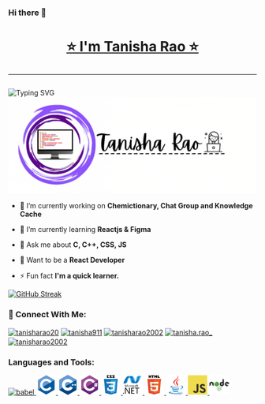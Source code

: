  ### Hi there 👋                         
                      
<h3 align="center">                
   <h1 align="center" style="text-decoration:underline">                                  
          <a href="https://tanisharao2002.github.io">⭐ I'm Tanisha Rao ⭐</a>          
   <hr />                     
   </h1>      
   <img src="https://readme-typing-svg.demolab.com?font=Fira+Code&pause=1000&color=723AF7&random=false&width=435&lines=Front+End+Web+Developer;Back+End+Web+Developer;Web+Designer;Problem+Solver" alt="Typing SVG" style="max-width: 100vw; margin: 0 auto;"> 
   
</h3>      
<img src="Tanisha logo (1).png" alt="c" width="100%" height="50%"/>
  
- 🔭 I’m currently working on **Chemictionary, Chat Group and Knowledge Cache**
 
- 🌱 I’m currently learning **Reactjs & Figma**
   
- 💬 Ask me about **C, C++, CSS, JS**

- 🎯 Want to be a **React Developer**

- ⚡ Fun fact **I'm a quick learner.**


[![GitHub Streak](https://streak-stats.demolab.com/?user=Tanisharao2002)](https://git.io/streak-stats)

<h3 align="left">🔗 Connect With Me:</h3>
<p align="left">
<a style="padding:3 margin:2" href="https://twitter.com/tanisharao20" target="blank"><img align="center" src="https://raw.githubusercontent.com/rahuldkjain/github-profile-readme-generator/master/src/images/icons/Social/twitter.svg" alt="tanisharao20" height="40" width="50" /></a>
<a style="padding:3 margin:2" href="https://linkedin.com/in/tanisha911" target="blank"><img align="center" src="https://raw.githubusercontent.com/rahuldkjain/github-profile-readme-generator/master/src/images/icons/Social/linked-in-alt.svg" alt="tanisha911" height="40" width="50" /></a>
<a style="padding:3" href="https://stackoverflow.com/users/tanisharao2002" target="blank"><img align="center" src="https://raw.githubusercontent.com/rahuldkjain/github-profile-readme-generator/master/src/images/icons/Social/stack-overflow.svg" alt="tanisharao2002" height="40" width="50" /></a>
<a style="padding:3" href="https://instagram.com/tanisha.rao_" target="blank"><img align="center" src="https://raw.githubusercontent.com/rahuldkjain/github-profile-readme-generator/master/src/images/icons/Social/instagram.svg" alt="tanisha.rao_" height="40" width="50" /></a>
<a style="padding:3" href="https://www.codechef.com/users/tanisharao2002" target="blank"><img align="center" src="https://cdn.jsdelivr.net/npm/simple-icons@3.1.0/icons/codechef.svg" alt="tanisharao2002" height="40" width="50" /></a>
</p>

<h3 align="left">Languages and Tools:</h3>
<p align="left"> 
<a style="padding:3"  href="https://babeljs.io/" target="_blank" rel="noreferrer"> 
  <img src="https://www.vectorlogo.zone/logos/babeljs/babeljs-icon.svg" alt="babel" width="40" height="40"/> 
</a> 
 <a style="padding:3"  href="https://www.cprogramming.com/" target="_blank" rel="noreferrer">
    <img src="https://raw.githubusercontent.com/devicons/devicon/master/icons/c/c-original.svg" alt="c" width="40" height="40"/> 
  </a> 
  <a style="padding:3"  href="https://www.w3schools.com/cpp/" target="_blank" rel="noreferrer">
    <img src="https://raw.githubusercontent.com/devicons/devicon/master/icons/cplusplus/cplusplus-original.svg" alt="cplusplus" width="40" height="40"/> 
  </a> 
  <a style="padding:3"  href="https://www.w3schools.com/cs/" target="_blank" rel="noreferrer"> 
    <img src="https://raw.githubusercontent.com/devicons/devicon/master/icons/csharp/csharp-original.svg" alt="csharp" width="40" height="40"/>
  </a> 
  <a style="padding:3"  href="https://www.w3schools.com/css/" target="_blank" rel="noreferrer"> 
    <img src="https://raw.githubusercontent.com/devicons/devicon/master/icons/css3/css3-original-wordmark.svg" alt="css3" width="40" height="40"/> 
  </a> 
  <a style="padding:3"  href="https://dotnet.microsoft.com/" target="_blank" rel="noreferrer">
    <img src="https://raw.githubusercontent.com/devicons/devicon/master/icons/dot-net/dot-net-original-wordmark.svg" alt="dotnet" width="40" height="40"/>
  </a> 
  <a style="padding:3"  href="https://www.w3.org/html/" target="_blank" rel="noreferrer">
    <img src="https://raw.githubusercontent.com/devicons/devicon/master/icons/html5/html5-original-wordmark.svg" alt="html5" width="40" height="40"/> 
  </a> 
  <a style="padding:3;"  href="https://www.java.com" target="_blank" rel="noreferrer"> 
    <img src="https://raw.githubusercontent.com/devicons/devicon/master/icons/java/java-original.svg" alt="java" width="40" height="40"/> 
  </a> 
  <a style="padding:3"  href="https://developer.mozilla.org/en-US/docs/Web/JavaScript" target="_blank" rel="noreferrer"> 
    <img src="https://raw.githubusercontent.com/devicons/devicon/master/icons/javascript/javascript-original.svg" alt="javascript" width="40" height="40"/> </a> 
  <a style="padding:3"  href="https://nodejs.org" target="_blank" rel="noreferrer"> 
    <img src="https://raw.githubusercontent.com/devicons/devicon/master/icons/nodejs/nodejs-original-wordmark.svg" alt="nodejs" width="40" height="40"/>
  </a> 
  <a style="padding:3"  href="https://reactjs.org/" target="_blank" rel="noreferrer"> 
  </a> 
</p>


